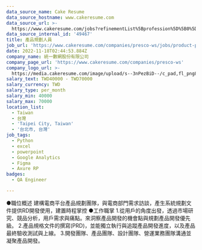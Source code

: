 ```yaml
---
data_source_name: Cake Resume
data_source_hostname: www.cakeresume.com
data_source_url: >-
  https://www.cakeresume.com/jobs?refinementList%5Bprofession%5D%5B0%5D=engineering_qa-engineer&refinementList%5Bsalary_type%5D=per_month&refinementList%5Bsalary_currency%5D=TWD&range%5Bsalary_range%5D%5Bmax%5D=600000
data_source_internal_id: '49467'
title: 產品規劃人員
job_url: 'https://www.cakeresume.com/companies/presco-ws/jobs/product-planner-317961'
date: 2022-11-18T02:44:53.884Z
company_name: 統一數網股份有限公司
company_page_url: 'https://www.cakeresume.com/companies/presco-ws'
company_logo_url: >-
  https://media.cakeresume.com/image/upload/s--3nPezBiD--/c_pad,fl_png8,h_200,w_200/v1647571727/fos2bygcodjiy64sbweu.png
salary_text: TWD40000 - TWD70000
salary_currency: TWD
salary_type: per_month
salary_min: 40000
salary_max: 70000
location_list:
  - Taiwan
  - 台灣
  - 'Taipei City, Taiwan'
  - '台北市, 台灣'
job_tags:
  - Python
  - excel
  - powerpoint
  - Google Analytics
  - Figma
  - Axure RP
badges:
  - QA Engineer

---
```


●職位概述 建構電商平台產品規劃團隊，與電商部門需求訪談，產生系統規劃文件提供RD開發使用，建置時程掌控 ●工作職掌 1.從用戶的角度出發，透過市場研究、競品分析，用戶需求與痛點。來洞察產品開發的機會點與規劃產品開發優先級。 2.產品規格文件的撰寫(PRD)，並能獨立執行與追蹤產品開發進度，以及產品最終驗收測試與上線。 3.開發團隊、產品團隊、設計團隊、營運業務團隊溝通並凝聚產品開發。